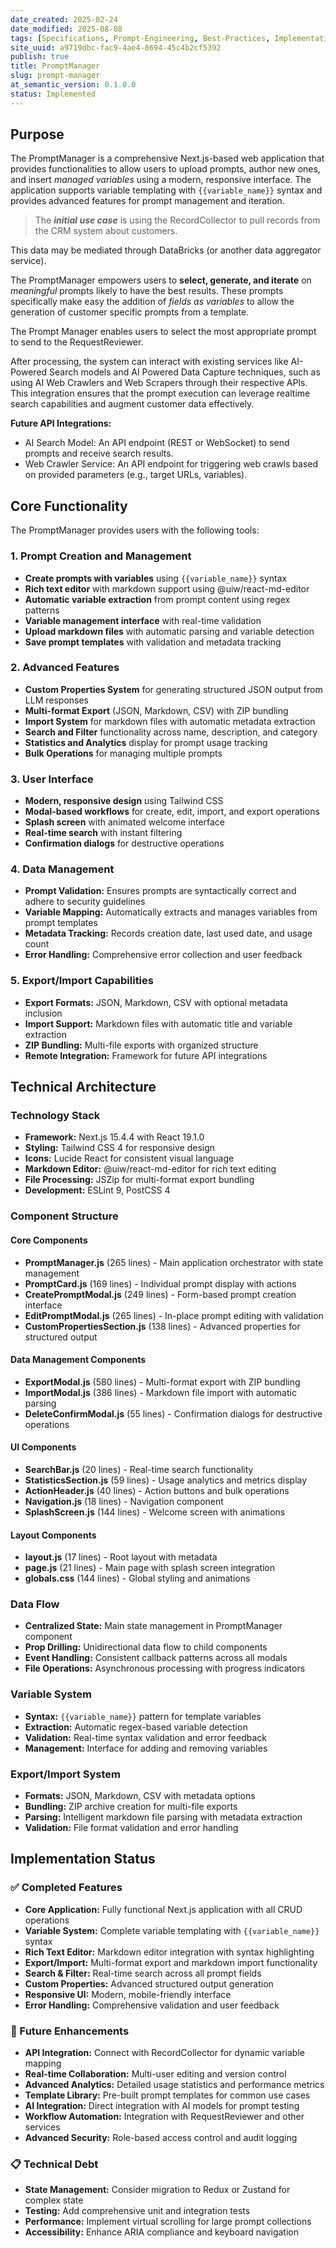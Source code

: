 ```yaml
---
date_created: 2025-02-24
date_modified: 2025-08-08
tags: [Specifications, Prompt-Engineering, Best-Practices, Implementation, React-Ecosystem]
site_uuid: a9719dbc-fac9-4ae4-8694-45c4b2cf5392
publish: true
title: PromptManager
slug: prompt-manager
at_semantic_version: 0.1.0.0
status: Implemented
---
```


## Purpose
The PromptManager is a comprehensive Next.js-based web application that provides functionalities to allow users to upload prompts, author new ones, and insert _managed variables_ using a modern, responsive interface. The application supports variable templating with `{{variable_name}}` syntax and provides advanced features for prompt management and iteration.

> The **_initial use case_** is using the RecordCollector to pull records from the CRM system about customers.  

This data may be mediated through DataBricks (or another data aggregator service).

The PromptManager empowers users to **select, generate, and iterate** on _meaningful_ prompts likely to have the best results. These prompts specifically make easy the addition of _fields as variables_ to allow the generation of customer specific prompts from a template. 

The Prompt Manager enables users to select the most appropriate prompt to send to the RequestReviewer. 

After processing, the system can interact with existing services like AI-Powered Search models and AI Powered Data Capture techniques, such as using AI Web Crawlers and Web Scrapers through their respective APIs. This integration ensures that the prompt execution can leverage realtime search capabilities and augment customer data effectively.

**Future API Integrations:**
- AI Search Model: An API endpoint (REST or WebSocket) to send prompts and receive search results.
- Web Crawler Service: An API endpoint for triggering web crawls based on provided parameters (e.g., target URLs, variables).


## Core Functionality

The PromptManager provides users with the following tools:

### 1. Prompt Creation and Management
- **Create prompts with variables** using `{{variable_name}}` syntax
- **Rich text editor** with markdown support using @uiw/react-md-editor
- **Automatic variable extraction** from prompt content using regex patterns
- **Variable management interface** with real-time validation
- **Upload markdown files** with automatic parsing and variable detection
- **Save prompt templates** with validation and metadata tracking

### 2. Advanced Features
- **Custom Properties System** for generating structured JSON output from LLM responses
- **Multi-format Export** (JSON, Markdown, CSV) with ZIP bundling
- **Import System** for markdown files with automatic metadata extraction
- **Search and Filter** functionality across name, description, and category
- **Statistics and Analytics** display for prompt usage tracking
- **Bulk Operations** for managing multiple prompts

### 3. User Interface
- **Modern, responsive design** using Tailwind CSS
- **Modal-based workflows** for create, edit, import, and export operations
- **Splash screen** with animated welcome interface
- **Real-time search** with instant filtering
- **Confirmation dialogs** for destructive operations

### 4. Data Management
- **Prompt Validation:** Ensures prompts are syntactically correct and adhere to security guidelines
- **Variable Mapping:** Automatically extracts and manages variables from prompt templates
- **Metadata Tracking:** Records creation date, last used date, and usage count
- **Error Handling:** Comprehensive error collection and user feedback

### 5. Export/Import Capabilities
- **Export Formats:** JSON, Markdown, CSV with optional metadata inclusion
- **Import Support:** Markdown files with automatic title and variable extraction
- **ZIP Bundling:** Multi-file exports with organized structure
- **Remote Integration:** Framework for future API integrations 
## Technical Architecture

### Technology Stack
- **Framework:** Next.js 15.4.4 with React 19.1.0
- **Styling:** Tailwind CSS 4 for responsive design
- **Icons:** Lucide React for consistent visual language
- **Markdown Editor:** @uiw/react-md-editor for rich text editing
- **File Processing:** JSZip for multi-format export bundling
- **Development:** ESLint 9, PostCSS 4

### Component Structure

#### Core Components
- **PromptManager.js** (265 lines) - Main application orchestrator with state management
- **PromptCard.js** (169 lines) - Individual prompt display with actions
- **CreatePromptModal.js** (249 lines) - Form-based prompt creation interface
- **EditPromptModal.js** (265 lines) - In-place prompt editing with validation
- **CustomPropertiesSection.js** (138 lines) - Advanced properties for structured output

#### Data Management Components
- **ExportModal.js** (580 lines) - Multi-format export with ZIP bundling
- **ImportModal.js** (386 lines) - Markdown file import with automatic parsing
- **DeleteConfirmModal.js** (55 lines) - Confirmation dialogs for destructive operations

#### UI Components
- **SearchBar.js** (20 lines) - Real-time search functionality
- **StatisticsSection.js** (59 lines) - Usage analytics and metrics display
- **ActionHeader.js** (40 lines) - Action buttons and bulk operations
- **Navigation.js** (18 lines) - Navigation component
- **SplashScreen.js** (144 lines) - Welcome screen with animations

#### Layout Components
- **layout.js** (17 lines) - Root layout with metadata
- **page.js** (21 lines) - Main page with splash screen integration
- **globals.css** (144 lines) - Global styling and animations

### Data Flow
- **Centralized State:** Main state management in PromptManager component
- **Prop Drilling:** Unidirectional data flow to child components
- **Event Handling:** Consistent callback patterns across all modals
- **File Operations:** Asynchronous processing with progress indicators

### Variable System
- **Syntax:** `{{variable_name}}` pattern for template variables
- **Extraction:** Automatic regex-based variable detection
- **Validation:** Real-time syntax validation and error feedback
- **Management:** Interface for adding and removing variables

### Export/Import System
- **Formats:** JSON, Markdown, CSV with metadata options
- **Bundling:** ZIP archive creation for multi-file exports
- **Parsing:** Intelligent markdown file parsing with metadata extraction
- **Validation:** File format validation and error handling

## Implementation Status

### ✅ Completed Features
- **Core Application:** Fully functional Next.js application with all CRUD operations
- **Variable System:** Complete variable templating with `{{variable_name}}` syntax
- **Rich Text Editor:** Markdown editor integration with syntax highlighting
- **Export/Import:** Multi-format export and markdown import functionality
- **Search & Filter:** Real-time search across all prompt fields
- **Custom Properties:** Advanced structured output generation
- **Responsive UI:** Modern, mobile-friendly interface
- **Error Handling:** Comprehensive validation and user feedback

### 🔄 Future Enhancements
- **API Integration:** Connect with RecordCollector for dynamic variable mapping
- **Real-time Collaboration:** Multi-user editing and version control
- **Advanced Analytics:** Detailed usage statistics and performance metrics
- **Template Library:** Pre-built prompt templates for common use cases
- **AI Integration:** Direct integration with AI models for prompt testing
- **Workflow Automation:** Integration with RequestReviewer and other services
- **Advanced Security:** Role-based access control and audit logging

### 📋 Technical Debt
- **State Management:** Consider migration to Redux or Zustand for complex state
- **Testing:** Add comprehensive unit and integration tests
- **Performance:** Implement virtual scrolling for large prompt collections
- **Accessibility:** Enhance ARIA compliance and keyboard navigation



